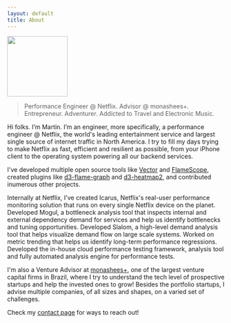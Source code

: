 ```yaml
---
layout: default
title: About
---
```


<img alt src="http://www.gravatar.com/avatar/13a1278641724c45dd69b15077c7b7a1.png?s=140" class="avatar" width="140">

> Performance Engineer @ Netflix. Advisor @ monashees+. Entrepreneur. Adventurer. Addicted to Travel and Electronic Music.

Hi folks. I’m Martin. I’m an engineer, more specifically, a performance engineer @ Netflix, the world's leading entertainment service and largest single source of internet traffic in North America. I try to fill my days trying to make Netflix as fast, efficient and resilient as possible, from your iPhone client to the operating system powering all our backend services.

I've developed multiple open source tools like [Vector](https://github.com/Netflix/vector) and [FlameScope](https://github.com/Netflix/flamescope), created plugins like [d3-flame-graph](https://github.com/spiermar/d3-flame-grap) and [d3-heatmap2](https://github.com/spiermar/d3-heatmap2), and contributed inumerous other projects.

Internally at Netflix, I've created Icarus, Netflix's real-user performance monitoring solution that runs on every single Netflix device on the planet. Developed Mogul, a bottleneck analysis tool that inspects internal and external dependency demand for services and help us identify bottlenecks and tuning opportunities. Developed Slalom, a high-level demand analysis tool that helps visualize demand flow on large scale systems. Worked on metric trending that helps us identify long-term performance regressions. Developed the in-house cloud performance testing framework, analysis tool and fully automated analysis engine for performance tests. 

I'm also a Venture Advisor at [monashees+](http://monashees.com.br/en/), one of the largest venture capital firms in Brazil, where I try to understand the tech level of prospective startups and help the invested ones to grow! Besides the portfolio startups, I advise multiple companies, of all sizes and shapes, on a varied set of challenges.

Check my [contact page](/contact) for ways to reach out!

